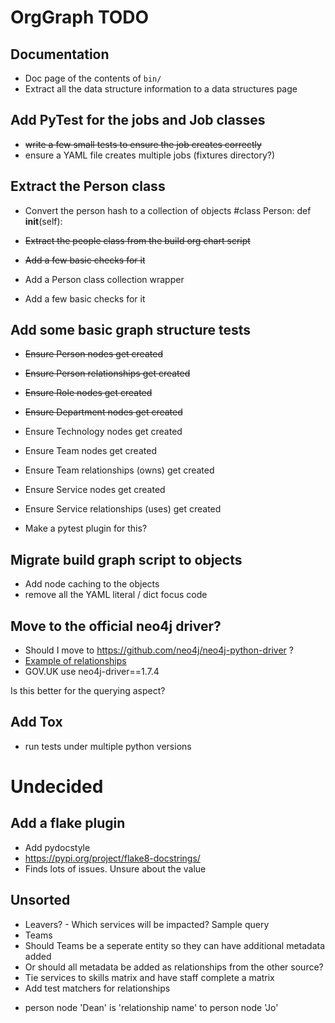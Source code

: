 # OrgGraph TODO

## Documentation

  * Doc page of the contents of `bin/`
  * Extract all the data structure information to a data structures page

## Add PyTest for the jobs and Job classes

 * ~~write a few small tests to ensure the job creates correctly~~
 * ensure a YAML file creates multiple jobs (fixtures directory?)

## Extract the Person class

 * Convert the person hash to a collection of objects #class Person: def __init__(self):
 * ~~Extract the people class from the build org chart script~~
 * ~~Add a few basic checks for it~~

 * Add a Person class collection wrapper
 * Add a few basic checks for it

## Add some basic graph structure tests

 * ~~Ensure Person nodes get created~~
 * ~~Ensure Person relationships get created~~

 * ~~Ensure Role nodes get created~~
 * ~~Ensure Department nodes get created~~
 * Ensure Technology nodes get created

 * Ensure Team nodes get created
 * Ensure Team relationships (owns) get created

 * Ensure Service nodes get created
 * Ensure Service relationships (uses) get created

 * Make a pytest plugin for this?

## Migrate build graph script to objects

 * Add node caching to the objects
 * remove all the YAML literal / dict focus code

## Move to the official neo4j driver?

 * Should I move to https://github.com/neo4j/neo4j-python-driver ?
  * [Example of relationships](https://github.com/neo4j/neo4j-python-driver/blob/963936fab6216840c63877114150426badde97cb/tests/examples/pass_bookmarks_example.py)
 * GOV.UK use neo4j-driver==1.7.4

Is this better for the querying aspect?

## Add Tox

 * run tests under multiple python versions

# Undecided

## Add a flake plugin

 * Add pydocstyle
 * https://pypi.org/project/flake8-docstrings/
 * Finds lots of issues. Unsure about the value

## Unsorted

 * Leavers? - Which services will be impacted? Sample query
 * Teams
  * Should Teams be a seperate entity so they can have additional metadata added
  * Or should all metadata be added as relationships from the other source?
 * Tie services to skills matrix and have staff complete a matrix
 * Add test matchers for relationships
  - person node 'Dean' is 'relationship name' to person node 'Jo'
